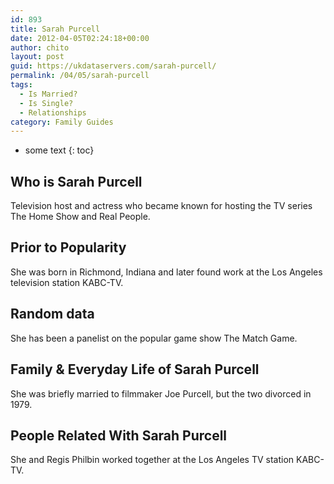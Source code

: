 ```yaml
---
id: 893
title: Sarah Purcell
date: 2012-04-05T02:24:18+00:00
author: chito
layout: post
guid: https://ukdataservers.com/sarah-purcell/
permalink: /04/05/sarah-purcell
tags:
  - Is Married?
  - Is Single?
  - Relationships
category: Family Guides
---
```


* some text
{: toc}
          
          
## Who is  Sarah Purcell
                  
                  
                  
Television host and actress who became known for hosting the TV series The Home Show and Real People.
                  
                
                
                
## Prior to Popularity 
                  
                  
                  
She was born in Richmond, Indiana and later found work at the Los Angeles television station KABC-TV.
                  
                
                
                
## Random data 
                  
                  
                  
She has been a panelist on the popular game show The Match Game.
                  
                
                
                
## Family & Everyday Life of Sarah Purcell
                  
                  
                  
She was briefly married to filmmaker Joe Purcell, but the two divorced in 1979.
                  
                
                
                
## People Related With  Sarah Purcell
                  
                  
                  
She and Regis Philbin worked together at the Los Angeles TV station KABC-TV.
                  
                
              
            
          
          
          
    
    
  
